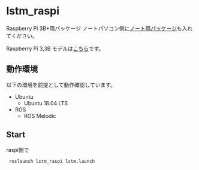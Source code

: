 # lstm_raspi

Raspberry Pi 3B+用パッケージ
ノートパソコン側に[ノート用パッケージ](https://github.com/shotasoyama/lstm_note.git)も入れてください。

Raspberry Pi 3,3B  モデルは[こちら](https://github.com/shotasoyama/lstm)です。


## 動作環境

以下の環境を前提として動作確認しています。

* Ubuntu
  * Ubuntu 18.04 LTS
* ROS
  * ROS Melodic

## Start

raspi側で
```
 roslaunch lstm_raspi lstm.launch
```

